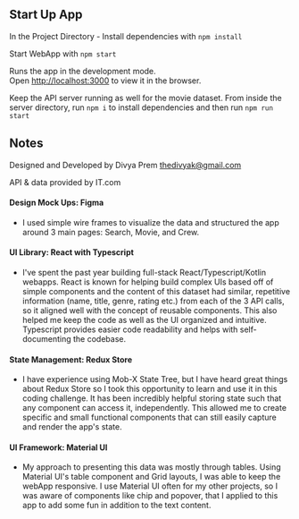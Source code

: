 ## Start Up App

In the Project Directory - Install dependencies with `npm install`

Start WebApp with `npm start`

Runs the app in the development mode.<br />
Open [http://localhost:3000](http://localhost:3000) to view it in the browser.

Keep the API server running as well for the movie dataset. From inside the server directory, run `npm i` to install dependencies and then run `npm run start`


## Notes
Designed and Developed by Divya Prem thedivyak@gmail.com

API & data provided by IT.com

#### Design Mock Ups: Figma
- I used simple wire frames to visualize the data and structured the app around 3 main pages: Search, Movie, and Crew. 

#### UI Library: React with Typescript
- I've spent the past year building full-stack React/Typescript/Kotlin webapps. React is known for helping build complex UIs based off of simple components and the content of this dataset had similar, repetitive information (name, title, genre, rating etc.) from each of the 3 API calls, so it aligned well with the concept of reusable components. This also helped me keep the code as well as the UI organized and intuitive. Typescript provides easier code readability and helps with self-documenting the codebase.

#### State Management: Redux Store
- I have experience using Mob-X State Tree, but I have heard great things about Redux Store so I took this opportunity to learn and use it in this coding challenge. It has been incredibly helpful storing state such that any component can access it, independently. This allowed me to create specific and small functional components that can still easily capture and render the app's state.

#### UI Framework: Material UI 
- My approach to presenting this data was mostly through tables. Using Material UI's table component and Grid layouts, I was able to keep the webApp responsive. I use Material UI often for my other projects, so I was aware of components like chip and popover, that I applied to this app to add some fun in addition to the text content.  



